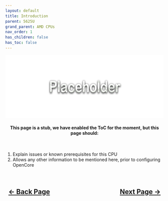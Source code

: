 ```yaml
---
layout: default
title: Introduction
parent: 5625U
grand_parent: AMD CPUs
nav_order: 1
has_children: false
has_toc: false
---
```


<style>
  .navigation-container {
    display: flex;
    justify-content: space-between;
    align-items: center;
    width: 100%;
  }
  
  .nav-button {
    margin: 10px;
  }
</style>

<p align="center">
  <img width="650" height="200" src="../../../../assets/Header-Placeholder.png">
</p>

<h4 align="center">This page is a stub, we have enabled the ToC for the moment, but this page should:</h4>
<br>

1. Explain issues or known prerequisites for this CPU
2. Allows any other information to be mentioned here, prior to configuring OpenCore

<h2 align="center">
  <br>
  <div class="navigation-container">
    <a class="nav-button" href="../index/">&larr; Back Page</a>
    <a class="nav-button" href="../02-ACPI/">Next Page &rarr;</a>
  </div>
  <br>
</h2>
